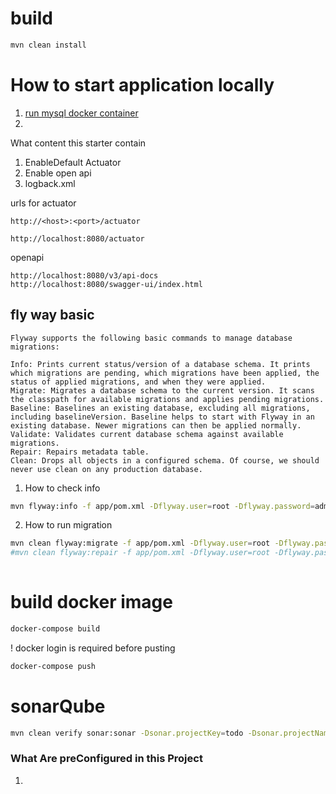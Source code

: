 # build
```bash
mvn clean install
```

# How to start application locally

1. [run mysql docker container](https://github.com/Darya0155/docker-compose-example/blob/main/mysql/mysql-docker-compose.yml)
2. 

What content this starter contain

1. EnableDefault Actuator
2. Enable open api
3. logback.xml

urls for actuator
```
http://<host>:<port>/actuator

http://localhost:8080/actuator
```

openapi
```endpoints
http://localhost:8080/v3/api-docs
http://localhost:8080/swagger-ui/index.html
```

## fly way basic 
```text
Flyway supports the following basic commands to manage database migrations:

Info: Prints current status/version of a database schema. It prints which migrations are pending, which migrations have been applied, the status of applied migrations, and when they were applied.
Migrate: Migrates a database schema to the current version. It scans the classpath for available migrations and applies pending migrations.
Baseline: Baselines an existing database, excluding all migrations, including baselineVersion. Baseline helps to start with Flyway in an existing database. Newer migrations can then be applied normally.
Validate: Validates current database schema against available migrations.
Repair: Repairs metadata table.
Clean: Drops all objects in a configured schema. Of course, we should never use clean on any production database.
```
1. How to check info
```bash
mvn flyway:info -f app/pom.xml -Dflyway.user=root -Dflyway.password=admin -Dflyway.schemas=db -Dflyway.url=jdbc:mysql://localhost:3306/db 
```
2. How to run migration 
```bash
mvn clean flyway:migrate -f app/pom.xml -Dflyway.user=root -Dflyway.password=admin -Dflyway.schemas=db -Dflyway.url=jdbc:mysql://localhost:3306/db
#mvn clean flyway:repair -f app/pom.xml -Dflyway.user=root -Dflyway.password=admin -Dflyway.schemas=db -Dflyway.url=jdbc:mysql://localhost:3306/db
 
```


# build docker image
```bash
docker-compose build
```
! docker login is required before pusting
```bash
docker-compose push
```
# sonarQube
```bash
mvn clean verify sonar:sonar -Dsonar.projectKey=todo -Dsonar.projectName='todo' -Dsonar.host.url=http://localhost:9000 -Dsonar.token=
```
### What Are preConfigured in this Project
1. 
